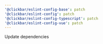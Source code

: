 ```yaml
---
'@clickbar/eslint-config-base': patch
'@clickbar/eslint-config': patch
'@clickbar/eslint-config-typescript': patch
'@clickbar/eslint-config-vue': patch
---
```


Update dependencies
